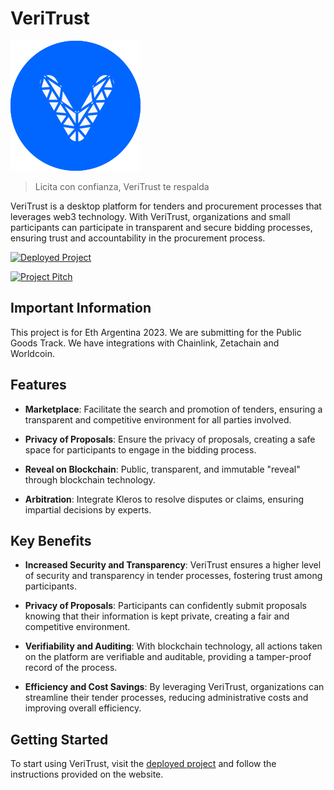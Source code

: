 # VeriTrust

![VeriTrust Logo](./assets/logo.svg)

> Licita con confianza, VeriTrust te respalda

VeriTrust is a desktop platform for tenders and procurement processes that leverages web3 technology. With VeriTrust, organizations and small participants can participate in transparent and secure bidding processes, ensuring trust and accountability in the procurement process.

[![Deployed Project](https://img.shields.io/badge/Visit%20the%20Project-VeriTrust-blue)](https://veritrust-front-qj44in647a-uc.a.run.app/)

[![Project Pitch](https://img.shields.io/badge/Watch%20our%20Project%20Pitch%20on-YouTube-red)](https://www.youtube.com/watch?v=d5zN1yNelmw)

## Important Information

This project is for Eth Argentina 2023.
We are submitting for the Public Goods Track.
We have integrations with Chainlink, Zetachain and Worldcoin.

## Features

- **Marketplace**:
  Facilitate the search and promotion of tenders, ensuring a transparent and competitive environment for all parties involved.

- **Privacy of Proposals**:
  Ensure the privacy of proposals, creating a safe space for participants to engage in the bidding process.

- **Reveal on Blockchain**:
  Public, transparent, and immutable "reveal" through blockchain technology.

- **Arbitration**:
  Integrate Kleros to resolve disputes or claims, ensuring impartial decisions by experts.

## Key Benefits

- **Increased Security and Transparency**:
  VeriTrust ensures a higher level of security and transparency in tender processes, fostering trust among participants.

- **Privacy of Proposals**:
  Participants can confidently submit proposals knowing that their information is kept private, creating a fair and competitive environment.

- **Verifiability and Auditing**:
  With blockchain technology, all actions taken on the platform are verifiable and auditable, providing a tamper-proof record of the process.

- **Efficiency and Cost Savings**:
  By leveraging VeriTrust, organizations can streamline their tender processes, reducing administrative costs and improving overall efficiency.

## Getting Started

To start using VeriTrust, visit the [deployed project](https://veritrust-front-qj44in647a-uc.a.run.app/) and follow the instructions provided on the website.
